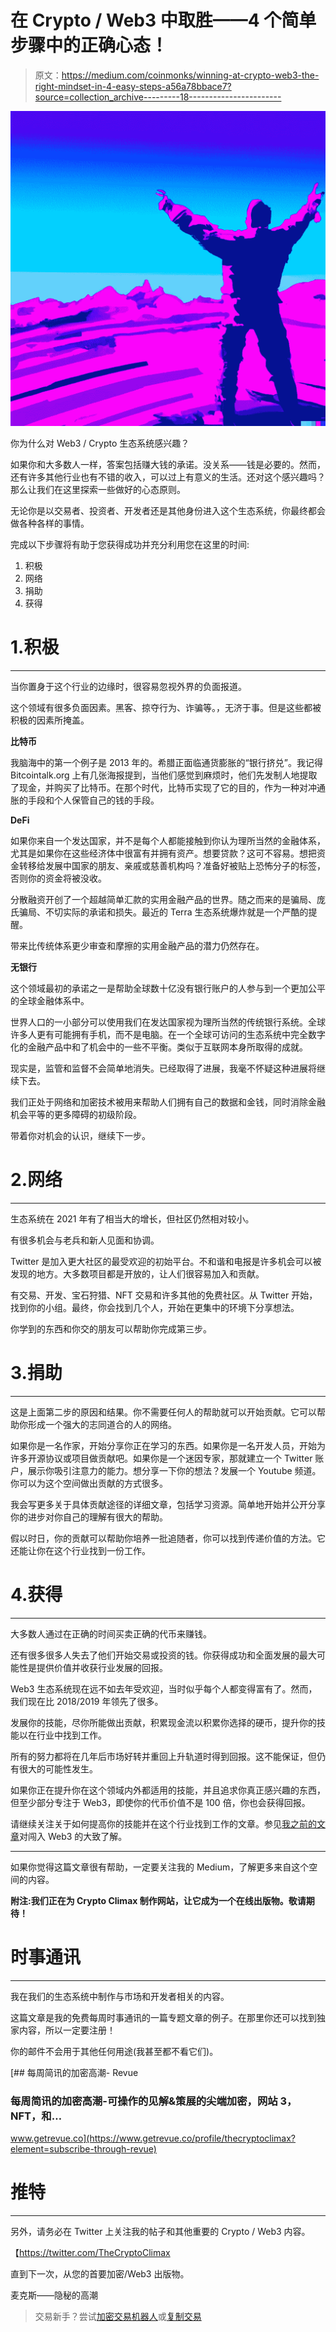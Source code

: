 # 在 Crypto / Web3 中取胜——4 个简单步骤中的正确心态！

> 原文：<https://medium.com/coinmonks/winning-at-crypto-web3-the-right-mindset-in-4-easy-steps-a56a78bbace7?source=collection_archive---------18----------------------->

![](img/10987a822109dd1141683d0424b12d68.png)

你为什么对 Web3 / Crypto 生态系统感兴趣？

如果你和大多数人一样，答案包括赚大钱的承诺。没关系——钱是必要的。然而，还有许多其他行业也有不错的收入，可以过上有意义的生活。还对这个感兴趣吗？那么让我们在这里探索一些做好的心态原则。

无论你是以交易者、投资者、开发者还是其他身份进入这个生态系统，你最终都会做各种各样的事情。

完成以下步骤将有助于您获得成功并充分利用您在这里的时间:

1.  积极
2.  网络
3.  捐助
4.  获得

# 1.积极

___________________________

当你置身于这个行业的边缘时，很容易忽视外界的负面报道。

这个领域有很多负面因素。黑客、掠夺行为、诈骗等。，无济于事。但是这些都被积极的因素所掩盖。

**比特币**

我脑海中的第一个例子是 2013 年的。希腊正面临通货膨胀的“银行挤兑”。我记得 Bitcointalk.org 上有几张海报提到，当他们感觉到麻烦时，他们先发制人地提取了现金，并购买了比特币。在那个时代，比特币实现了它的目的，作为一种对冲通胀的手段和个人保管自己的钱的手段。

**DeFi**

如果你来自一个发达国家，并不是每个人都能接触到你认为理所当然的金融体系，尤其是如果你在这些经济体中很富有并拥有资产。想要贷款？这可不容易。想把资金转移给发展中国家的朋友、亲戚或慈善机构吗？准备好被贴上恐怖分子的标签，否则你的资金将被没收。

分散融资开创了一个超越简单汇款的实用金融产品的世界。随之而来的是骗局、庞氏骗局、不切实际的承诺和损失。最近的 Terra 生态系统爆炸就是一个严酷的提醒。

带来比传统体系更少审查和摩擦的实用金融产品的潜力仍然存在。

**无银行**

这个领域最初的承诺之一是帮助全球数十亿没有银行账户的人参与到一个更加公平的全球金融体系中。

世界人口的一小部分可以使用我们在发达国家视为理所当然的传统银行系统。全球许多人更有可能拥有手机，而不是电脑。在一个全球可访问的生态系统中完全数字化的金融产品中和了机会中的一些不平衡。类似于互联网本身所取得的成就。

现实是，监管和监督不会简单地消失。已经取得了进展，我毫不怀疑这种进展将继续下去。

我们正处于网络和加密技术被用来帮助人们拥有自己的数据和金钱，同时消除金融机会平等的更多障碍的初级阶段。

带着你对机会的认识，继续下一步。

# 2.网络

___________________________

生态系统在 2021 年有了相当大的增长，但社区仍然相对较小。

有很多机会与老兵和新人见面和协调。

Twitter 是加入更大社区的最受欢迎的初始平台。不和谐和电报是许多机会可以被发现的地方。大多数项目都是开放的，让人们很容易加入和贡献。

有交易、开发、宝石狩猎、NFT 交易和许多其他的免费社区。从 Twitter 开始，找到你的小组。最终，你会找到几个人，开始在更集中的环境下分享想法。

你学到的东西和你交的朋友可以帮助你完成第三步。

# 3.捐助

___________________________

这是上面第二步的原因和结果。你不需要任何人的帮助就可以开始贡献。它可以帮助你形成一个强大的志同道合的人的网络。

如果你是一名作家，开始分享你正在学习的东西。如果你是一名开发人员，开始为许多开源协议或项目做贡献吧。如果你是一个迷因专家，那就建立一个 Twitter 账户，展示你吸引注意力的能力。想分享一下你的想法？发展一个 Youtube 频道。你可以为这个空间做出贡献的方式很多。

我会写更多关于具体贡献途径的详细文章，包括学习资源。简单地开始并公开分享你的进步对你自己的理解有很大的帮助。

假以时日，你的贡献可以帮助你培养一批追随者，你可以找到传递价值的方法。它还能让你在这个行业找到一份工作。

# 4.获得

___________________________

大多数人通过在正确的时间买卖正确的代币来赚钱。

还有很多很多人失去了他们开始交易或投资的钱。你获得成功和全面发展的最大可能性是提供价值并收获行业发展的回报。

Web3 生态系统现在远不如去年受欢迎，当时似乎每个人都变得富有了。然而，我们现在比 2018/2019 年领先了很多。

发展你的技能，尽你所能做出贡献，积累现金流以积累你选择的硬币，提升你的技能以在行业中找到工作。

所有的努力都将在几年后市场好转并重回上升轨道时得到回报。这不能保证，但仍有很大的可能性发生。

如果你正在提升你在这个领域内外都适用的技能，并且追求你真正感兴趣的东西，但至少部分专注于 Web3，即使你的代币价值不是 100 倍，你也会获得回报。

请继续关注关于如何提高你的技能并在这个行业找到工作的文章。参见[我之前的文章](/coinmonks/top-10-ways-to-break-into-crypto-web3-for-2023-b51e67b209b4)对闯入 Web3 的大致了解。

___________________________

如果你觉得这篇文章很有帮助，一定要关注我的 Medium，了解更多来自这个空间的内容。

**附注:我们正在为 Crypto Climax 制作网站，让它成为一个在线出版物。敬请期待！**

# 时事通讯

___________________________

我在我们的生态系统中制作与市场和开发者相关的内容。

这篇文章是我的免费每周时事通讯的一篇专题文章的例子。在那里你还可以找到独家内容，所以一定要注册！

你的邮件不会用于其他任何用途(我甚至都不看它们)。

[](https://www.getrevue.co/profile/thecryptoclimax?element=subscribe-through-revue) [## 每周简讯的加密高潮- Revue

### 每周简讯的加密高潮-可操作的见解&策展的尖端加密，网站 3，NFT，和…

www.getrevue.co](https://www.getrevue.co/profile/thecryptoclimax?element=subscribe-through-revue) 

# 推特

__________________________________

另外，请务必在 Twitter 上关注我的帖子和其他重要的 Crypto / Web3 内容。

【https://twitter.com/TheCryptoClimax 

直到下一次，从您的首要加密/Web3 出版物。

麦克斯——隐秘的高潮

> 交易新手？尝试[加密交易机器人](/coinmonks/crypto-trading-bot-c2ffce8acb2a)或[复制交易](/coinmonks/top-10-crypto-copy-trading-platforms-for-beginners-d0c37c7d698c)